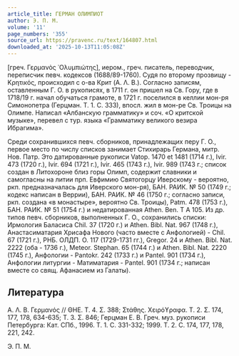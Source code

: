 ```yaml
---
article_title: ГЕРМАН ОЛИМПИОТ
author: Э. П. М.
volume: '11'
page_numbers: '355'
source_url: https://pravenc.ru/text/164807.html
downloaded_at: '2025-10-13T11:05:08Z'
---
```


[греч. Γερμανὸς ᾿Ολυμπιώτης], иером., греч. писатель, переводчик, переписчик певч. кодексов (1688/89-1760). Судя по второму прозвищу - Κρητικός, происходил с о-ва Крит (Α. Λ. Β.). Согласно записям, оставленным Г. О. в рукописях, в 1711 г. он пришел на Св. Гору, где в 1718/19 г. начал обучаться грамоте, в 1721 г. поселился в келлии мон-ря Симонопетра (Герцман. Т. 1. С. 333), впосл. жил в мон-ре Св. Троицы на Олимпе. Написал «Албанскую грамматику» и соч. «О критской музыке», перевел с тур. языка «Грамматику великого везира Ибрагима».

Среди сохранившихся певч. сборников, принадлежащих перу Г. О., первое место по числу списков занимает Стихирарь Германа, митр. Нов. Патр. Это датированные рукописи Vatop. 1470 et 1481 (1714 г.), Ivir. 473 (1720 г.), Ivir. 694 (1721 г.), Ivir. 465 (1743 г.), Ivir. 989 (1743 г.; список создан в Литохороне близ горы Олимп, содержит славники и самогласны на литии прп. Евфимию Святогорцу Иверскому - вероятно, ркп. предназначалась для Иверского мон-ря), БАН. РАИК. № 50 (1749 г.; кодекс написан в Веррии), БАН. РАИК. № 46 (1750 г.; согласно записи, ркп. создана «в монастыре», вероятно Св. Троицы), Patm. 478 (1753 г.), БАН. РАИК. № 51 (1754 г.) и недатированная Athen. Ben. T A 105. Из др. типов певч. сборников, выполненных Г. О., сохранились списки: Ирмология Баласиса Chil. 37 (1720 г.) и Athen. Bibl. Nat. 967 (1748 г.), Анастасиматария Хрисафа Нового (часто вместе с Анфологией) - Chil. 67 (1721 г.), РНБ. ОЛДП. О. 117 (1729-1731 гг.), Gregor. 24 и Athen. Bibl. Nat. 2222 (оба - 1736 г.), Meteor. Stephan. 65 (1744 г.) и Athen. Bibl. Nat. 2220 (1745 г.), Анфологии - Pantokr. 242 (1733 г.) и Pantel. 901 (1734 г.), Анфологии литургии - Матиматария - Pantel. 901 (1734 г.; написан вместе со свящ. Афанасием из Галаты).

## Литература

Α. Λ. Β. Γερμανός // ΘΗΕ. Τ. 4. Σ. 388; Στάθης. Χειρόϒραφα. Τ. 2. Σ. 174, 177, 178, 634-635; Τ. 3. Σ. 846; Герцман Е. В. Греч. муз. рукописи Петербурга: Кат. СПб., 1996. Т. 1. С. 331-332; 1999. Т. 2. С. 174, 177, 178, 221, 242.

Э. П. М.
